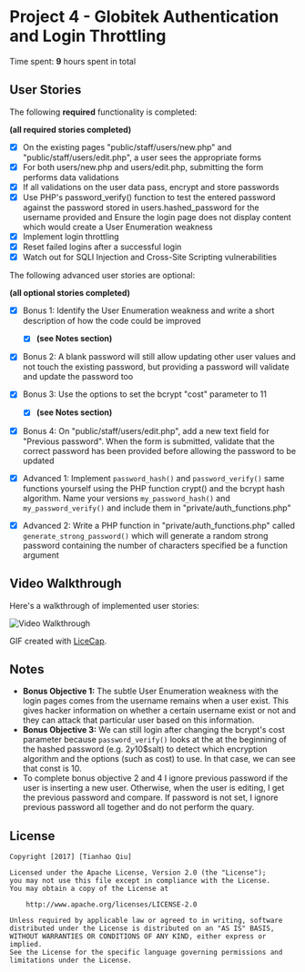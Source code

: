 # Project 4 - Globitek Authentication and Login Throttling

Time spent: **9** hours spent in total

## User Stories

The following **required** functionality is completed:

**(all required stories completed)**

- [x] On the existing pages "public/staff/users/new.php" and "public/staff/users/edit.php", a user sees the appropriate forms
- [x] For both users/new.php and users/edit.php, submitting the form performs data validations
- [x] If all validations on the user data pass, encrypt and store passwords
- [x] Use PHP's password_verify() function to test the entered password against the password stored in users.hashed_password for the username provided and Ensure the login page does not display content which would create a User Enumeration weakness
- [x] Implement login throttling
- [x] Reset failed logins after a successful login
- [x] Watch out for SQLI Injection and Cross-Site Scripting vulnerabilities

The following advanced user stories are optional:

**(all optional stories completed)**

- [x] Bonus 1: Identify the User Enumeration weakness and write a short description of how the code could be improved
  - [x] **(see Notes section)**
- [x] Bonus 2: A blank password will still allow updating other user values and not touch the existing password, but providing a password will validate and update the password too
- [x] Bonus 3: Use the options to set the bcrypt "cost" parameter to 11
  - [x] **(see Notes section)**
- [x] Bonus 4: On "public/staff/users/edit.php", add a new text field for "Previous password". When the form is submitted, validate that the correct password has been provided before allowing the password to be updated
- [x] Advanced 1: Implement `password_hash()` and `password_verify()` same functions yourself using the PHP function crypt() and the bcrypt hash algorithm. Name your versions `my_password_hash()` and `my_password_verify()` and include them in "private/auth_functions.php"
- [x] Advanced 2: Write a PHP function in "private/auth_functions.php" called `generate_strong_password()` which will generate a random strong password containing the number of characters specified be a function argument


## Video Walkthrough

Here's a walkthrough of implemented user stories:

<img src='http://i.imgur.com/iQcdNxJ.gif' title='Video Walkthrough' width='' alt='Video Walkthrough' />

GIF created with [LiceCap](http://www.cockos.com/licecap/).

## Notes

* **Bonus Objective 1:** The subtle User Enumeration weakness with the login pages comes from the username remains when a user exist. This gives hacker information on whether a certain username exist or not and they can attack that particular user based on this information.
* **Bonus Objective 3:** We can still login after changing the bcrypt's cost parameter because `password_verify()` looks at the at the beginning of the hashed password (e.g. $2y$10$salt) to detect which encryption algorithm and the options (such as cost) to use. In that case, we can see that const is 10.
* To complete bonus objective 2 and 4 I ignore previous password if the user is inserting a new user. Otherwise, when the user is editing, I get the previous password and compare. If password is not set, I ignore previous password all together and do not perform the quary. 

## License

    Copyright [2017] [Tianhao Qiu]

    Licensed under the Apache License, Version 2.0 (the "License");
    you may not use this file except in compliance with the License.
    You may obtain a copy of the License at

        http://www.apache.org/licenses/LICENSE-2.0

    Unless required by applicable law or agreed to in writing, software
    distributed under the License is distributed on an "AS IS" BASIS,
    WITHOUT WARRANTIES OR CONDITIONS OF ANY KIND, either express or implied.
    See the License for the specific language governing permissions and
    limitations under the License.
